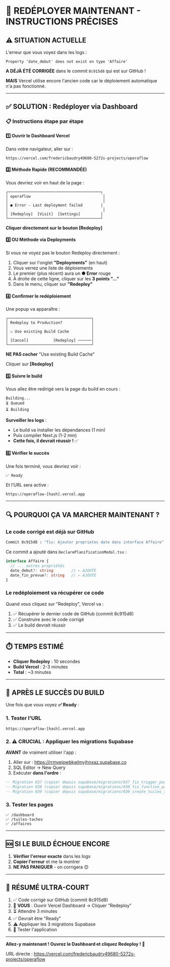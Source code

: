 # 🚀 REDÉPLOYER MAINTENANT - INSTRUCTIONS PRÉCISES

## ⚠️ SITUATION ACTUELLE

L'erreur que vous voyez dans les logs :
```
Property 'date_debut' does not exist on type 'Affaire'
```

**A DÉJÀ ÉTÉ CORRIGÉE** dans le commit `8c915d8` qui est sur GitHub !

**MAIS** Vercel utilise encore l'ancien code car le déploiement automatique n'a pas fonctionné.

---

## ✅ SOLUTION : Redéployer via Dashboard

### 📋 Instructions étape par étape

#### 1️⃣ Ouvrir le Dashboard Vercel

Dans votre navigateur, aller sur :
```
https://vercel.com/fredericbaudry49680-5272s-projects/operaflow
```

#### 2️⃣ Méthode Rapide (RECOMMANDÉE)

Vous devriez voir en haut de la page :

```
┌─────────────────────────────────────────┐
│ operaflow                                │
│                                          │
│ ● Error - Last deployment failed        │
│                                          │
│ [Redeploy]  [Visit]  [Settings]         │
└─────────────────────────────────────────┘
```

**Cliquer directement sur le bouton [Redeploy]**

#### 3️⃣ OU Méthode via Deployments

Si vous ne voyez pas le bouton Redeploy directement :

1. Cliquer sur l'onglet **"Deployments"** (en haut)
2. Vous verrez une liste de déploiements
3. Le premier (plus récent) aura un **● Error** rouge
4. À droite de cette ligne, cliquer sur les **3 points "..."**
5. Dans le menu, cliquer sur **"Redeploy"**

#### 4️⃣ Confirmer le redéploiement

Une popup va apparaître :

```
┌─────────────────────────────────────┐
│ Redeploy to Production?             │
│                                     │
│ ☐ Use existing Build Cache          │
│                                     │
│ [Cancel]           [Redeploy] ──────│
└─────────────────────────────────────┘
```

**NE PAS cocher** "Use existing Build Cache"

Cliquer sur **[Redeploy]**

#### 5️⃣ Suivre le build

Vous allez être redirigé vers la page du build en cours :

```
Building...
⏳ Queued
⏳ Building
```

**Surveiller les logs** :
- Le build va installer les dépendances (1 min)
- Puis compiler Next.js (1-2 min)
- **Cette fois, il devrait réussir !** ✅

#### 6️⃣ Vérifier le succès

Une fois terminé, vous devriez voir :

```
✅ Ready
```

Et l'URL sera active :
```
https://operaflow-[hash].vercel.app
```

---

## 🔍 POURQUOI ÇA VA MARCHER MAINTENANT ?

### Le code corrigé est déjà sur GitHub

```bash
Commit 8c915d8 : "fix: Ajouter proprietes date dans interface Affaire"
```

Ce commit a ajouté dans `DeclarePlanificationModal.tsx` :
```typescript
interface Affaire {
  // ... autres propriétés
  date_debut?: string        // ← AJOUTÉ
  date_fin_prevue?: string   // ← AJOUTÉ
}
```

### Le redéploiement va récupérer ce code

Quand vous cliquez sur "Redeploy", Vercel va :
1. ✅ Récupérer le dernier code de GitHub (commit 8c915d8)
2. ✅ Construire avec le code corrigé
3. ✅ Le build devrait réussir

---

## ⏱️ TEMPS ESTIMÉ

- **Cliquer Redeploy** : 10 secondes
- **Build Vercel** : 2-3 minutes
- **Total** : ~3 minutes

---

## 🎯 APRÈS LE SUCCÈS DU BUILD

Une fois que vous voyez **✅ Ready** :

### 1. Tester l'URL
```
https://operaflow-[hash].vercel.app
```

### 2. ⚠️ CRUCIAL : Appliquer les migrations Supabase

**AVANT** de vraiment utiliser l'app :

1. Aller sur : https://rrmvejpwbkwlmyjhnxaz.supabase.co
2. SQL Editor → New Query
3. Exécuter **dans l'ordre** :

```sql
-- Migration 037 (copier depuis supabase/migrations/037_fix_trigger_parapluie_dates.sql)
-- Migration 038 (copier depuis supabase/migrations/038_fix_function_parapluie_dates.sql)
-- Migration 039 (copier depuis supabase/migrations/039_create_tuiles_taches_v2.sql)
```

### 3. Tester les pages

```
✅ /dashboard
✅ /tuiles-taches
✅ /affaires
```

---

## 🆘 SI LE BUILD ÉCHOUE ENCORE

1. **Vérifier l'erreur exacte** dans les logs
2. **Copier l'erreur** et me la montrer
3. **NE PAS PANIQUER** - on corrigera 😊

---

## 📝 RÉSUMÉ ULTRA-COURT

1. ✅ Code corrigé sur GitHub (commit 8c915d8)
2. 🎯 **VOUS** : Ouvrir Vercel Dashboard → Cliquer "Redeploy"
3. ⏳ Attendre 3 minutes
4. ✅ Devrait être "Ready"
5. ⚠️ Appliquer les 3 migrations Supabase
6. 🎉 Tester l'application

---

**Allez-y maintenant ! Ouvrez le Dashboard et cliquez Redeploy ! 🚀**

URL directe : https://vercel.com/fredericbaudry49680-5272s-projects/operaflow

